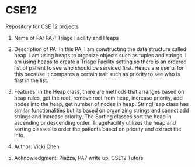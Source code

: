 # CSE12
Repository for CSE 12 projects

1. Name of PA: PA7: Triage Facility and Heaps

2. Description of PA: In this PA, I am constructing the data structure called
heap. I am using heaps to organize objects such as tuples and strings. I am
using heaps to create a Triage Facility setting so there is an ordered list
of patient to see who should be serviced first. Heaps are useful for this
because it compares a certain trait such as priority to see who is first in
the list.

3. Features: In the Heap class, there are methods that arranges based on 
heap rules, get the root, remove root from heap, increase priority, add
nodes into the heap, get number of nodes in heap. StringHeap class
has similar functionalities but its based on organizing strings and cannot
add strings and increase priority. The Sorting classes sort the heap in
ascending or descending order. TriageFacility utilizes the heap and sorting
classes to order the patients based on priority and extract the info.

4. Author: Vicki Chen

5. Acknowledgment: Piazza, PA7 write up, CSE12 Tutors

